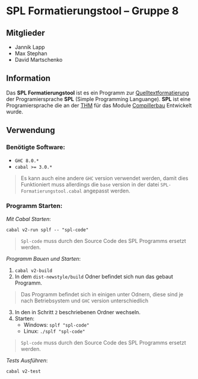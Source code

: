 # SPL Formatierungstool – Gruppe 8

## Mitglieder

- Jannik Lapp
- Max Stephan
- David Martschenko

## Information

Das **SPL Formatierungstool** ist es ein Programm zur [Quelltextformatierung](https://de.wikipedia.org/wiki/Quelltextformatierung) der Programiersprache **SPL** (Simple Programming Languange). **SPL** ist eine Programiersprache die an der [THM](https://www.thm.de/site/) für das Module [Compillerbau](https://www.thm.de/organizer/index.php?option=com_organizer&view=subject_item&id=9) Entwickelt wurde.

## Verwendung

### Benötigte Software:

  - `GHC 8.0.*`
  - `cabal >= 3.0.*`

> Es kann auch eine andere `GHC` version verwendet werden, damit dies Funktioniert muss allerdings die `base` version in der datei `SPL-Formatierungstool.cabal` angepasst werden. 

<!--TODO vtl. allow more base Versions in Cabal file--->

### Programm Starten:

_Mit Cabal Starten_: 
  
  `cabal v2-run splf -- "spl-code"` 
   
  > `Spl-code` muss durch den Source Code des SPL Programms ersetzt werden.

_Programm Bauen und Starten_:

  1. `cabal v2-build`
  2. In dem `dist-newstyle/build` Odner befindet sich nun das gebaut Programm.
   
   > Das Programm befindet sich in einigen unter Odnern, diese sind je nach Betriebsystem und `GHC` version unterschiedlich
  3. In den in Schritt `2` beschriebenen Ordner wechseln.
  4. Starten:
     - Windows: `splf "spl-code"`
     - Linux: `./splf "spl-code"`
  
  > `Spl-code` muss durch den Source Code des SPL Programms ersetzt werden.


_Tests Ausführen_: 
  
  `cabal v2-test`